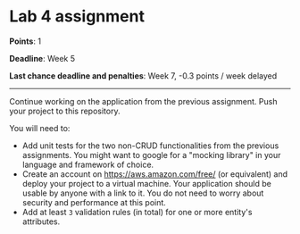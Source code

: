 # Lab 4 assignment

**Points**: 1

**Deadline**: Week 5

**Last chance deadline and penalties**: Week 7, -0.3 points / week delayed

----

Continue working on the application from the previous assignment. Push your project to this repository.

You will need to:
- Add unit tests for the two non-CRUD functionalities from the previous assignments. You might want to google for a "mocking library" in your language and framework of choice.
- Create an account on https://aws.amazon.com/free/ (or equivalent) and deploy your project to a virtual machine. Your application should be usable by anyone with a link to it. You do not need to worry about security and performance at this point.
- Add at least `3` validation rules (in total) for one or more entity's attributes.
